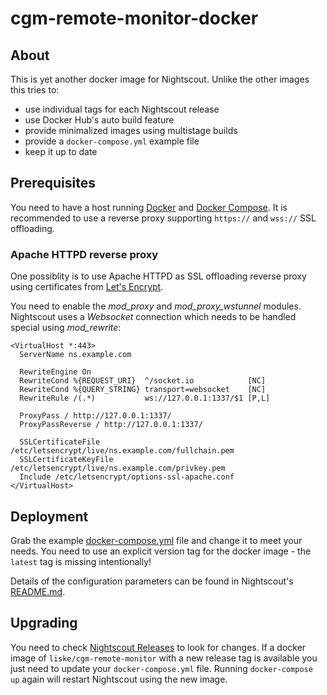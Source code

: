 # cgm-remote-monitor-docker

## About

This is yet another docker image for Nightscout. Unlike the other images this tries to:
- use individual tags for each Nightscout release
- use Docker Hub's auto build feature
- provide minimalized images using multistage builds
- provide a `docker-compose.yml` example file
- keep it up to date


## Prerequisites

You need to have a host running [Docker](https://docs.docker.com/install/) and [Docker Compose](https://docs.docker.com/compose/install/). It is recommended to use a reverse proxy supporting `https://` and `wss://` SSL offloading.

### Apache HTTPD reverse proxy

One possiblity is to use Apache HTTPD as SSL offloading reverse proxy using certificates from [Let's Encrypt](https://letsencrypt.org/).

You need to enable the *mod_proxy* and *mod_proxy_wstunnel* modules. Nightscout uses a *Websocket* connection which needs to be handled special using *mod_rewrite*:

```
<VirtualHost *:443>
  ServerName ns.example.com

  RewriteEngine On
  RewriteCond %{REQUEST_URI}  ^/socket.io            [NC]
  RewriteCond %{QUERY_STRING} transport=websocket    [NC]
  RewriteRule /(.*)           ws://127.0.0.1:1337/$1 [P,L]

  ProxyPass / http://127.0.0.1:1337/
  ProxyPassReverse / http://127.0.0.1:1337/

  SSLCertificateFile /etc/letsencrypt/live/ns.example.com/fullchain.pem
  SSLCertificateKeyFile /etc/letsencrypt/live/ns.example.com/privkey.pem
  Include /etc/letsencrypt/options-ssl-apache.conf
</VirtualHost>
```


## Deployment

Grab the example [docker-compose.yml](https://github.com/liske/cgm-remote-monitor-docker/blob/master/docker-compose.yml) file and change it to meet your needs. You need to use an explicit version tag for the docker image - the `latest` tag is missing intentionally!

Details of the configuration parameters can be found in Nightscout's [README.md](https://github.com/nightscout/cgm-remote-monitor/blob/master/README.md#environment).


## Upgrading

You need to check [Nightscout Releases](https://github.com/nightscout/cgm-remote-monitor/releases) to look for changes. If a docker image of `liske/cgm-remote-monitor` with a new release tag is available you just need to update your `docker-compose.yml` file. Running `docker-compose up` again will restart Nightscout using the new image.
